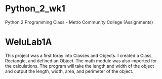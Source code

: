 # Python_2_wk1
Python 2 Programming Class - Metro Community College (Assignments) 

# WeluLab1A
This project was a first foray into Classes and Objects. I created a Class, Rectangle, and defined an Object. The math module was also imported for the 
calculations. The program will take the length and width of the object and output the length, width, area, and perimeter of the object. 